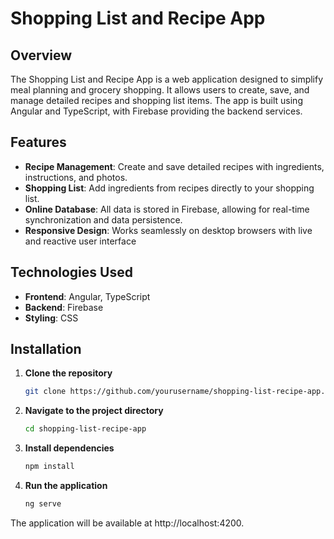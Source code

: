 # Shopping List and Recipe App

## Overview
The Shopping List and Recipe App is a web application designed to simplify meal planning and grocery shopping. It allows users to create, save, and manage detailed recipes and shopping list items. The app is built using Angular and TypeScript, with Firebase providing the backend services.

## Features
- **Recipe Management**: Create and save detailed recipes with ingredients, instructions, and photos.
- **Shopping List**: Add ingredients from recipes directly to your shopping list.
- **Online Database**: All data is stored in Firebase, allowing for real-time synchronization and data persistence.
- **Responsive Design**: Works seamlessly on desktop browsers with live and reactive user interface

## Technologies Used
- **Frontend**: Angular, TypeScript
- **Backend**: Firebase
- **Styling**: CSS

## Installation
1. **Clone the repository**
   ```bash
   git clone https://github.com/yourusername/shopping-list-recipe-app.git

2. **Navigate to the project directory**
   ```bash
   cd shopping-list-recipe-app
   
3. **Install dependencies**
   ```bash
   npm install
   
4. **Run the application**
   ```bash
   ng serve

The application will be available at http://localhost:4200.


